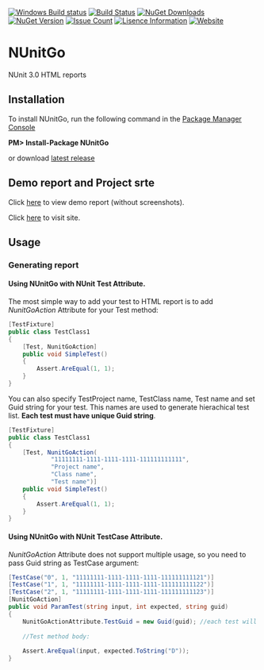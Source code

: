 [![Windows Build status](https://ci.appveyor.com/api/projects/status/github/elv1s42/nunitgo?branch=master&svg=true)](https://ci.appveyor.com/project/elv1s42/nunitgo/branch/master)
[![Build Status](https://travis-ci.org/elv1s42/NUnitGo.svg?branch=master)](https://travis-ci.org/elv1s42/NUnitGo)
[![NuGet Downloads](https://img.shields.io/nuget/dt/NUnitGo.svg)](https://www.nuget.org/packages/NUnitGo/) 
[![NuGet Version](https://img.shields.io/nuget/v/NUnitGo.svg)](https://www.nuget.org/packages/NUnitGo/)
[![Issue Count](https://codeclimate.com/github/elv1s42/NUnitGo/badges/issue_count.svg)](https://codeclimate.com/github/elv1s42/NUnitGo)
[![Lisence Information](https://img.shields.io/npm/l/express.svg)](https://github.com/elv1s42/NUnitGo/blob/master/LICENSE.txt)
[![Website](https://img.shields.io/badge/Website-visit-brightgreen.svg)](http://elv1s42.github.io/NUnitGo/)

# NUnitGo
NUnit 3.0 HTML reports

##  Installation

To install NUnitGo, run the following command in the [Package Manager Console](http://docs.nuget.org/docs/start-here/using-the-package-manager-console) 

**PM> Install-Package NUnitGo**

or download [latest release](https://github.com/elv1s42/NUnitGo/releases)

## Demo report and Project srte

Click [here](http://elv1s42.github.io/NUnitGo/ReportExample/) to view demo report (without screenshots).

Click [here](http://elv1s42.github.io/NUnitGo/) to visit site.

##  Usage

###  Generating report

#### Using NUnitGo with NUnit **Test** Attribute. 

The most simple way to add your test to HTML report is to add *NunitGoAction* Attribute for your Test method:

```csharp
[TestFixture]
public class TestClass1
{
    [Test, NunitGoAction]
    public void SimpleTest()
    {
        Assert.AreEqual(1, 1);
    }
}
```

You can also specify TestProject name, TestClass name, Test name and set Guid string for your test. This names are used to generate hierachical test list. **Each test must have unique Guid string**.

```csharp
[TestFixture]
public class TestClass1
{
    [Test, NunitGoAction(
            "11111111-1111-1111-1111-111111111111", 
            "Project name", 
            "Class name", 
            "Test name")]
    public void SimpleTest()
    {
        Assert.AreEqual(1, 1);
    }
}
```
 
#### Using NUnitGo with NUnit **TestCase** Attribute.

*NunitGoAction* Attribute does not support multiple usage, so you need to pass Guid string as TestCase argument:

```csharp
[TestCase("0", 1, "11111111-1111-1111-1111-111111111121")]
[TestCase("1", 1, "11111111-1111-1111-1111-111111111122")]
[TestCase("2", 1, "11111111-1111-1111-1111-111111111123")]
[NunitGoAction]
public void ParamTest(string input, int expected, string guid)
{
    NunitGoActionAttribute.TestGuid = new Guid(guid); //each test will have it's own Guid
    
    //Test method body:
    
    Assert.AreEqual(input, expected.ToString("D"));
}
```
